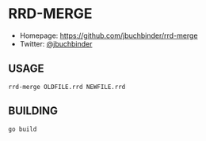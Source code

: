 # RRD-MERGE

* Homepage: https://github.com/jbuchbinder/rrd-merge
* Twitter: [@jbuchbinder](https://twitter.com/jbuchbinder)

## USAGE

```
rrd-merge OLDFILE.rrd NEWFILE.rrd
```

## BUILDING

```
go build
```

